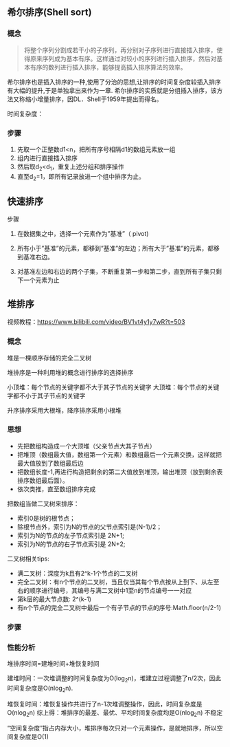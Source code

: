 ## 希尔排序(Shell sort)

### 概念

> 将整个序列分割成若干小的子序列，再分别对子序列进行直接插入排序，使得原来序列成为基本有序。这样通过对较小的序列进行插入排序，然后对基本有序的数列进行插入排序，能够提高插入排序算法的效率。

希尔排序也是插入排序的一种,使用了分治的思想,让排序的时间复杂度较插入排序有大幅的提升,于是单独拿出来作为一章.
希尔排序的实质就是分组插入排序，该方法又称缩小增量排序，因DL．Shell于1959年提出而得名。

时间复杂度：

### 步骤

1. 先取一个正整数d1<n，把所有序号相隔d1的数组元素放一组
2. 组内进行直接插入排序
3. 然后取d<sub>2</sub><d<sub>1</sub>，重复上述分组和排序操作
4. 直至d<sub>2</sub>=1，即所有记录放进一个组中排序为止。

## 快速排序



步骤

1. 在数据集之中，选择一个元素作为”基准”（ pivot)

2. 所有小于”基准”的元素，都移到”基准”的左边；所有大于”基准”的元素，都移到基准右边。

3. 对基准左边和右边的两个子集，不断重复第一步和第二步，直到所有子集只剩下一个元素为止

## 堆排序

视频教程：https://www.bilibili.com/video/BV1vt4y1y7wR?t=503

### 概念

堆是一棵顺序存储的完全二叉树

堆排序是一种利用堆的概念进行排序的选择排序

小顶堆：每个节点的关键字都不大于其子节点的关键字
大顶堆：每个节点的关键字都不小于其子节点的关键字

升序排序采用大根堆，降序排序采用小根堆

### 思想

- 先把数组构造成一个大顶堆（父亲节点大其子节点）
- 把堆顶（数组最大值，数组第一个元素）和数组最后一个元素交换，这样就把最大值放到了数组最后边
- 把数组长度-1,再进行构造把剩余的第二大值放到堆顶，输出堆顶（放到剩余表排序数组最后面）。
- 依次类推，直至数组排序完成

把数组当做二叉树来排序：

- 索引0是树的根节点；
- 除根节点外，索引为N的节点的父节点索引是(N-1)/2；
- 索引为N的节点的左子节点索引是 2N+1;
- 索引为N的节点的右子节点索引是 2N+2;

二叉树相关tips:

- 满二叉树：深度为k且有2^k-1个节点的二叉树
- 完全二叉树：有n个节点的二叉树，当且仅当其每个节点按从上到下、从左至右的顺序进行编号，其编号与满二叉树中1至n的节点编号一一对应
- 第k层的最大节点数: 2^(k-1)
- 有n个节点的完全二叉树中最后一个有子节点的节点的序号:Math.floor(n/2-1)

### 步骤



### 性能分析

堆排序时间=建堆时间+堆恢复时间

建堆时间：一次堆调整的时间复杂度为O(log<sub>2</sub>n)，堆建立过程调整了n/2次，因此时间复杂度是O(nlog<sub>2</sub>n).

堆恢复时间：堆恢复操作共进行了n-1次堆调整操作，因此，时间复杂度是O(nlog<sub>2</sub>n)
综上得：堆排序的最差、最优、平均时间复杂度均是O(nlog<sub>2</sub>n) 不稳定

“空间复杂度”指占内存大小，堆排序每次只对一个元素操作，是就地排序，所以空间复杂度是O(1)

